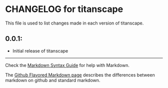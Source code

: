 # CHANGELOG for titanscape

This file is used to list changes made in each version of titanscape.

## 0.0.1:

* Initial release of titanscape

- - -
Check the [Markdown Syntax Guide](http://daringfireball.net/projects/markdown/syntax) for help with Markdown.

The [Github Flavored Markdown page](http://github.github.com/github-flavored-markdown/) describes the differences between markdown on github and standard markdown.

